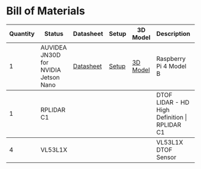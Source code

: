 <!DOCTYPE html>
<html>
  <body>
      <h1>Bill of Materials</h1>
      <table>
          <thead>
              <tr>
                  <th>Quantity</th>
                  <th>Status</th>
                  <th>Datasheet</th>
                  <th>Setup</th>
                  <th>3D Model</th>
                  <th>Description</th>
                  <th>Image</th>
              </tr>
          </thead>
          <tbody>
              <tr>
                  <td>1</td>
                  <td>AUVIDEA JN30D for NVIDIA Jetson Nano</td>
                  <td><a href="datasheet_link">Datasheet</a></td>
                  <td><a href="setup_link">Setup</a></td>
                  <td><a href="3d_model_link">3D Model</a></td>
                  <td>Raspberry Pi 4 Model B</td>
                  <td><img src="https://developer.nvidia.com/blog/wp-content/uploads/2019/03/Jetson-Nano_3QTR-Front_Left-1920px.png" alt="JETSON NANO"></td>
              </tr>
          </tbody>
          <tbody>
              <tr>
                  <td>1</td>
                  <td>RPLIDAR C1</td>
                  <td></td>
                  <td></td>
                  <td></td>
                  <td>DTOF LIDAR - HD High Definition | RPLIDAR C1</td>
                  <td><img src="https://d229kd5ey79jzj.cloudfront.net/3157/images/3157_1_M.png?20240815085137" alt="RPLICAR C1"></td>
              </tr>
          </tbody>
          <tbody>
              <tr>
                  <td>4</td>
                  <td>VL53L1X</td>
                  <td></td>
                  <td></td>
                  <td></td>
                  <td>VL53L1X DTOF Sensor</td>
                  <td><img src="https://holybro.com/cdn/shop/products/19004_1_1080x.jpg?v=1681882471" alt="sensor"></td>
              </tr>
          </tbody>
      </table>
  </body>
</html>
